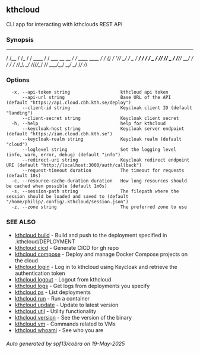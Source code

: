 ## kthcloud

CLI app for interacting with kthclouds REST API

### Synopsis

   __    __    __         __                __             __   _ 
  / /__ / /_  / /  ____  / / ___  __ __ ___/ / ____ ____  / /  (_)
 /  '_// __/ / _ \/ __/ / / / _ \/ // // _  / /___// __/ / /  / / 
/_/\_\ \__/ /_//_/\__/ /_/  \___/\_,_/ \_,_/       \__/ /_/  /_/  
                                                                  

### Options

```
  -x, --api-token string                   kthcloud api token
      --api-url string                     Base URL of the API (default "https://api.cloud.cbh.kth.se/deploy")
      --client-id string                   Keycloak client ID (default "landing")
      --client-secret string               Keycloak client secret
  -h, --help                               help for kthcloud
      --keycloak-host string               Keycloak server endpoint (default "https://iam.cloud.cbh.kth.se")
      --keycloak-realm string              Keycloak realm (default "cloud")
      --loglevel string                    Set the logging level (info, warn, error, debug) (default "info")
      --redirect-uri string                Keycloak redirect endpoint URI (default "http://localhost:3000/auth/callback")
      --request-timeout duration           The timeout for requests (default 10s)
  -c, --resource-cache-duration duration   How long resources should be cached when possible (default 1m0s)
  -s, --session-path string                The filepath where the session should be loaded and saved to (default "/home/philip/.config/.kthcloud/session.json")
  -z, --zone string                        The preferred zone to use
```

### SEE ALSO

* [kthcloud build](kthcloud_build.md)	 - Build and push to the deployment specified in .kthcloud/DEPLOYMENT
* [kthcloud cicd](kthcloud_cicd.md)	 - Generate CICD for gh repo
* [kthcloud compose](kthcloud_compose.md)	 - Deploy and manage Docker Compose projects on the cloud
* [kthcloud login](kthcloud_login.md)	 - Log in to kthcloud using Keycloak and retrieve the authentication token
* [kthcloud logout](kthcloud_logout.md)	 - Logout from kthcloud
* [kthcloud logs](kthcloud_logs.md)	 - Get logs from deployments you specify
* [kthcloud ps](kthcloud_ps.md)	 - List deployments
* [kthcloud run](kthcloud_run.md)	 - Run a container
* [kthcloud update](kthcloud_update.md)	 - Update to latest version
* [kthcloud util](kthcloud_util.md)	 - Utility functionality
* [kthcloud version](kthcloud_version.md)	 - See the version of the binary
* [kthcloud vm](kthcloud_vm.md)	 - Commands related to VMs
* [kthcloud whoami](kthcloud_whoami.md)	 - See who you are

###### Auto generated by spf13/cobra on 19-May-2025
